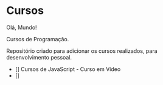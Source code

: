 # Cursos
 Olá, Mundo!
 
 Cursos de Programação.

 Repositório criado para adicionar os cursos realizados, para desenvolvimento pessoal.

- []  Cursos de JavaScript - Curso em Vídeo
- [] 
